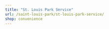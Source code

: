 ```yaml
---
title: "St. Louis Park Service"
url: /saint-louis-park/st-louis-park-service/
shop: convenience
---
```


